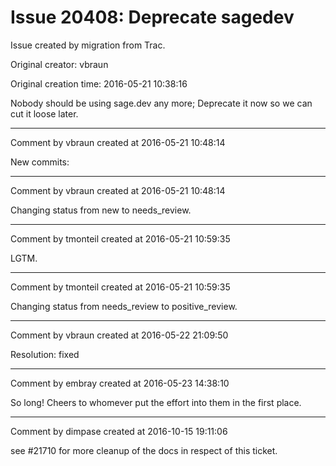 # Issue 20408: Deprecate sagedev

Issue created by migration from Trac.

Original creator: vbraun

Original creation time: 2016-05-21 10:38:16

Nobody should be using sage.dev any more; Deprecate it now so we can cut it loose later.


---

Comment by vbraun created at 2016-05-21 10:48:14

New commits:


---

Comment by vbraun created at 2016-05-21 10:48:14

Changing status from new to needs_review.


---

Comment by tmonteil created at 2016-05-21 10:59:35

LGTM.


---

Comment by tmonteil created at 2016-05-21 10:59:35

Changing status from needs_review to positive_review.


---

Comment by vbraun created at 2016-05-22 21:09:50

Resolution: fixed


---

Comment by embray created at 2016-05-23 14:38:10

So long!  Cheers to whomever put the effort into them in the first place.


---

Comment by dimpase created at 2016-10-15 19:11:06

see #21710 for more cleanup of the docs in respect of this ticket.
